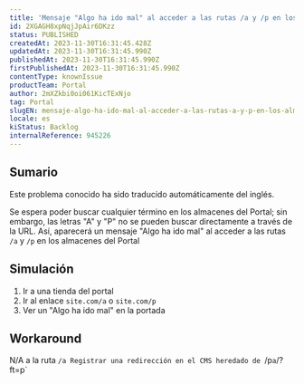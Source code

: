 ```yaml
---
title: 'Mensaje "Algo ha ido mal" al acceder a las rutas /a y /p en los almacenes de Portal'
id: 2XGAGH8xpNqjJpAir6DKzz
status: PUBLISHED
createdAt: 2023-11-30T16:31:45.428Z
updatedAt: 2023-11-30T16:31:45.990Z
publishedAt: 2023-11-30T16:31:45.990Z
firstPublishedAt: 2023-11-30T16:31:45.990Z
contentType: knownIssue
productTeam: Portal
author: 2mXZkbi0oi061KicTExNjo
tag: Portal
slugEN: mensaje-algo-ha-ido-mal-al-acceder-a-las-rutas-a-y-p-en-los-almacenes-de-portal
locale: es
kiStatus: Backlog
internalReference: 945226
---
```


## Sumario

<div class="alert alert-info">
  <p>Este problema conocido ha sido traducido automáticamente del inglés.</p>
</div>


Se espera poder buscar cualquier término en los almacenes del Portal; sin embargo, las letras "A" y "P" no se pueden buscar directamente a través de la URL.
Así, aparecerá un mensaje "Algo ha ido mal" al acceder a las rutas `/a` y `/p` en los almacenes del Portal


##

## Simulación



1. Ir a una tienda del portal
2. Ir al enlace `site.com/a` o `site.com/p`
3. Ver un "Algo ha ido mal" en la portada



## Workaround


N/A a la ruta `/a
Registrar una redirección en el CMS heredado de `/p` a `/?ft=p`





